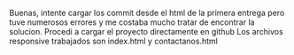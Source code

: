 Buenas, intente cargar los commit desde el html de la primera entrega pero tuve numerosos errores y me costaba mucho tratar de encontrar la solucion.
Procedi a cargar el proyecto directamente en github 
Los archivos responsive trabajados son index.html y contactanos.html
